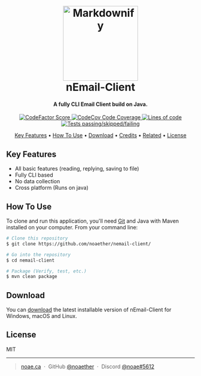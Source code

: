 <h1 align="center">
  <br>
  <a href="https://github.com/noaether/nemail-client"><img src="https://cdn.noae.ca/files/nemail-logo.png" alt="Markdownify" width="200"></a>
  <br>
  nEmail-Client
  <br>
</h1>

<h4 align="center">A fully CLI Email Client build on Java.</h4>

<p align="center">
  <a href="https://www.codefactor.io/repository/github/noaether/nemail-client">
    <img src="https://www.codefactor.io/repository/github/noaether/nemail-client/badge?style=for-the-badge"
         alt="CodeFactor Score">
  </a>
  <a href="https://img.shields.io/codecov/c/github/noaether/nemail-client?style=for-the-badge">
    <img src="https://img.shields.io/codecov/c/github/noaether/nemail-client?style=for-the-badge"
         alt="CodeCov Code Coverage">
  </a>
  <a href="https://img.shields.io/tokei/lines/github/noaether/nemail-client?style=for-the-badge">
      <img src="https://img.shields.io/tokei/lines/github/noaether/nemail-client?style=for-the-badge"
           alt="Lines of code">
  </a>
  <a href="https://gist.githubusercontent.com/noaether/97da96712e6943076ea2213ed504009c/raw/5ab55a521c7502f65a575e3ebe7c89811f641c24/badge.svg">
    <img src="https://gist.githubusercontent.com/noaether/97da96712e6943076ea2213ed504009c/raw/5ab55a521c7502f65a575e3ebe7c89811f641c24/badge.svg"
         alt="Tests passing/skipped/failing">
  </a>
</p>

<p align="center">
  <a href="#key-features">Key Features</a> •
  <a href="#how-to-use">How To Use</a> •
  <a href="#download">Download</a> •
  <a href="#credits">Credits</a> •
  <a href="#related">Related</a> •
  <a href="#license">License</a>
</p>

## Key Features

* All basic features (reading, replying, saving to file)
* Fully CLI based
* No data collection
* Cross platform (Runs on java)

## How To Use

To clone and run this application, you'll need [Git](https://git-scm.com) and Java with Maven installed on your computer. From your command line:

```bash
# Clone this repository
$ git clone https://github.com/noaether/nemail-client/

# Go into the repository
$ cd nemail-client

# Package (Verify, test, etc.)
$ mvn clean package
```

## Download

You can [download](https://github.com/noaether/nemail-client/releases) the latest installable version of nEmail-Client for Windows, macOS and Linux.

## License

MIT

---

> [noae.ca](https://noae.ca) &nbsp;&middot;&nbsp;
> GitHub [@noaether](https://github.com/noaether) &nbsp;&middot;&nbsp;
> Discord [@noae#5612](https://discord.com/)


